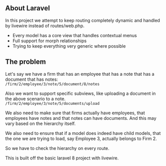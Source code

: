 ## About Laravel

In this project we attempt to keep routing completely dynamic and handled by livewire instead of routes/web.php.

- Every model has a core view that handles contextual menus
- Full support for morph relationships
- Trying to keep everything very generic where possible

## The problem

Let's say we have a firm that has an employee that has a note that has a document that has notes:  
`/firm/2/employee/3/note/5/document/8/notes`

Also we want to support specific subviews, like uploading a document in the above scenario to a note.  
`/firm/2/employee/3/note/5/documents/upload`

We also need to make sure that firms actually have employees, that employees have notes and that notes can have documents.   And this may vary based on the hierarchy itself.  

We also need to ensure that if a model does indeed have child models, that the one we are trying to load, say Employee 3, actually belongs to Firm 2.

So we have to check the hierarchy on every route.

This is built off the basic laravel 8 project with livewire.
